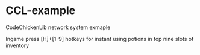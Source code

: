 # CCL-example
CodeChickenLib network system exmaple

Ingame press [H]+[1-9] hotkeys for instant using potions in top nine slots of inventory
